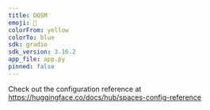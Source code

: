 ```yaml
---
title: DOSM
emoji: 🦀
colorFrom: yellow
colorTo: blue
sdk: gradio
sdk_version: 3.16.2
app_file: app.py
pinned: false
---
```


Check out the configuration reference at https://huggingface.co/docs/hub/spaces-config-reference

